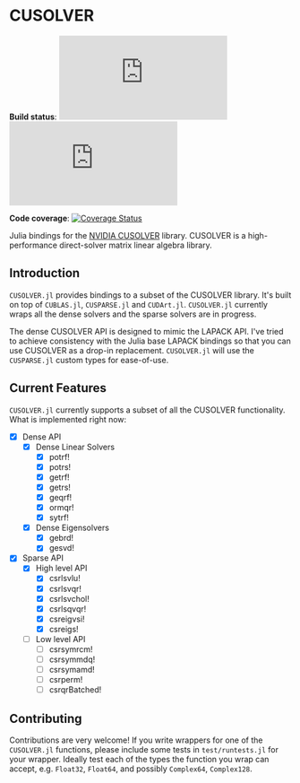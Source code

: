 # CUSOLVER

**Build status**: [![][buildbot-julia05-img]][buildbot-julia05-url] [![][buildbot-julia06-img]][buildbot-julia06-url]

**Code coverage**: [![Coverage Status](https://codecov.io/gh/JuliaGPU/CUSOLVER.jl/coverage.svg)](https://codecov.io/gh/JuliaGPU/CUSOLVER.jl)

[buildbot-julia05-img]: http://ci.maleadt.net/shields/build.php?builder=CUSOLVER-julia05-x86-64bit&name=julia%200.5
[buildbot-julia05-url]: http://ci.maleadt.net/shields/url.php?builder=CUSOLVER-julia05-x86-64bit
[buildbot-julia06-img]: http://ci.maleadt.net/shields/build.php?builder=CUSOLVER-julia06-x86-64bit&name=julia%200.6
[buildbot-julia06-url]: http://ci.maleadt.net/shields/url.php?builder=CUSOLVER-julia06-x86-64bit

Julia bindings for the [NVIDIA CUSOLVER](http://docs.nvidia.com/cuda/cusolver) library. CUSOLVER is a high-performance direct-solver matrix linear algebra library.

## Introduction

`CUSOLVER.jl` provides bindings to a subset of the CUSOLVER library. It's built on top of `CUBLAS.jl`, `CUSPARSE.jl` and `CUDArt.jl`. `CUSOLVER.jl` currently wraps all the dense solvers and the sparse solvers are in progress.

The dense CUSOLVER API is designed to mimic the LAPACK API. I've tried to achieve consistency with the Julia base LAPACK bindings so that you can use CUSOLVER as a drop-in replacement. `CUSOLVER.jl` will use the `CUSPARSE.jl` custom types for ease-of-use.

## Current Features

`CUSOLVER.jl` currently supports a subset of all the CUSOLVER functionality. What is implemented right now:
- [x] Dense API
    - [x] Dense Linear Solvers
        - [x] potrf!
        - [x] potrs!
        - [x] getrf!
        - [x] getrs!
        - [x] geqrf!
        - [x] ormqr!
        - [x] sytrf!
    - [x] Dense Eigensolvers
        - [x] gebrd!
        - [x] gesvd!
- [x] Sparse API
    - [x] High level API
        - [x] csrlsvlu!
        - [x] csrlsvqr!
        - [x] csrlsvchol!
        - [x] csrlsqvqr!
        - [x] csreigvsi!
        - [x] csreigs!
    - [ ] Low level API
        - [ ] csrsymrcm!
        - [ ] csrsymmdq!
        - [ ] csrsymamd!
        - [ ] csrperm!
        - [ ] csrqrBatched!

## Contributing

Contributions are very welcome! If you write wrappers for one of the `CUSOLVER.jl` functions, please include some tests in `test/runtests.jl` for your wrapper. Ideally test each of the types the function you wrap can accept, e.g. `Float32`, `Float64`, and possibly `Complex64`, `Complex128`.
